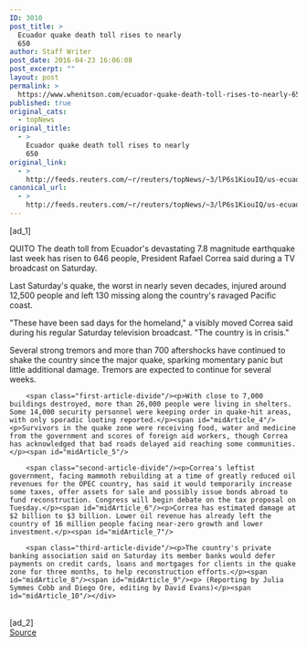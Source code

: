 ```yaml
---
ID: 3010
post_title: >
  Ecuador quake death toll rises to nearly
  650
author: Staff Writer
post_date: 2016-04-23 16:06:08
post_excerpt: ""
layout: post
permalink: >
  https://www.whenitson.com/ecuador-quake-death-toll-rises-to-nearly-650/
published: true
original_cats:
  - topNews
original_title:
  - >
    Ecuador quake death toll rises to nearly
    650
original_link:
  - >
    http://feeds.reuters.com/~r/reuters/topNews/~3/lP6s1KiouIQ/us-ecuador-quake-idUSKCN0XK0GQ
canonical_url:
  - >
    http://feeds.reuters.com/~r/reuters/topNews/~3/lP6s1KiouIQ/us-ecuador-quake-idUSKCN0XK0GQ
---
```

 [ad_1]
<br><div id="articleText">
<span id="midArticle_start"/>

<span class="focusParagraph" readability="4"><p><span class="articleLocation">QUITO</span> The death toll from Ecuador's devastating 7.8 magnitude earthquake last week has risen to 646 people, President Rafael Correa said during a TV broadcast on Saturday. </p></span><span id="midArticle_0"/><p>Last Saturday's quake, the worst in nearly seven decades, injured around 12,500 people and left 130 missing along the country's ravaged Pacific coast.</p><span id="midArticle_1"/><p>"These have been sad days for the homeland," a visibly moved Correa said during his regular Saturday television broadcast. "The country is in crisis."</p><span id="midArticle_2"/><p>Several strong tremors and more than 700 aftershocks have continued to shake the country since the major quake, sparking momentary panic but little additional damage. Tremors are expected to continue for several weeks.</p><span id="midArticle_3"/>
        
        <span class="first-article-divide"/><p>With close to 7,000 buildings destroyed, more than 26,000 people were living in shelters. Some 14,000 security personnel were keeping order in quake-hit areas, with only sporadic looting reported.</p><span id="midArticle_4"/><p>Survivors in the quake zone were receiving food, water and medicine from the government and scores of foreign aid workers, though Correa has acknowledged that bad roads delayed aid reaching some communities.</p><span id="midArticle_5"/>
        
        <span class="second-article-divide"/><p>Correa's leftist government, facing mammoth rebuilding at a time of greatly reduced oil revenues for the OPEC country, has said it would temporarily increase some taxes, offer assets for sale and possibly issue bonds abroad to fund reconstruction. Congress will begin debate on the tax proposal on Tuesday.</p><span id="midArticle_6"/><p>Correa has estimated damage at $2 billion to $3 billion. Lower oil revenue has already left the country of 16 million people facing near-zero growth and lower investment.</p><span id="midArticle_7"/>
        
        <span class="third-article-divide"/><p>The country's private banking association said on Saturday its member banks would defer payments on credit cards, loans and mortgages for clients in the quake zone for three months, to help reconstruction efforts.</p><span id="midArticle_8"/><span id="midArticle_9"/><p> (Reporting by Julia Symmes Cobb and Diego Ore, editing by David Evans)</p><span id="midArticle_10"/></div>
<br>[ad_2]
<br><a href="http://feeds.reuters.com/~r/reuters/topNews/~3/lP6s1KiouIQ/us-ecuador-quake-idUSKCN0XK0GQ">Source </a>
